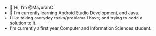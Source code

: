 - 👋 Hi, I’m @MayuranC
- 🌱 I’m currently learning Android Studio Development, and Java. 
-  I like taking everyday tasks/problems I have; and trying to code a solution to it.
-  I'm currently a first year Computer and Information Sciences student.

<!---
MayuranC/MayuranC is a ✨ special ✨ repository because its `README.md` (this file) appears on your GitHub profile.
You can click the Preview link to take a look at your changes.
--->
